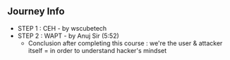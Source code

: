 ## Journey Info

- STEP 1 : CEH - by wscubetech
- STEP 2 : WAPT - by Anuj Sir (5:52)
    - Conclusion after completing this course : we're the user & attacker itself = in order to understand hacker's mindset
